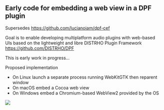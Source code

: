 Early code for embedding a web view in a DPF plugin
---------------------------------------------------

Supersedes https://github.com/lucianoiam/dpf-cef

Goal is to enable developing multiplatform audio plugins with web-based UIs
based on the lightweight and libre DISTRHO Plugin Framework https://github.com/DISTRHO/DPF

This is early work in progress...


Proposed implementation

* On Linux launch a separate process running WebKitGTK then reparent window
* On macOS embed a Cocoa web view
* On Windows embed a Chromium-based WebView2 provided by the OS


![](https://user-images.githubusercontent.com/930494/118394103-eae67280-b642-11eb-8e98-66267542adc0.png)
